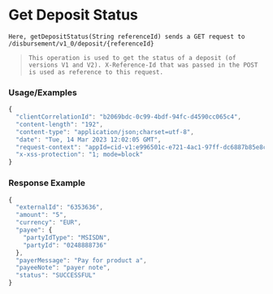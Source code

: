# Get Deposit Status

`Here, getDepositStatus(String referenceId) sends a GET request to /disbursement/v1_0/deposit/{referenceId}`

> `This operation is used to get the status of a deposit (of versions V1 and V2). X-Reference-Id that was passed in the POST is used as reference to this request.`

### Usage/Examples

```javascript
{
  "clientCorrelationId": "b2069bdc-0c99-4bdf-94fc-d4590cc065c4",
  "content-length": "192",
  "content-type": "application/json;charset=utf-8",
  "date": "Tue, 14 Mar 2023 12:02:05 GMT",
  "request-context": "appId=cid-v1:e996501c-e721-4ac1-97ff-dc6887b85e8c",
  "x-xss-protection": "1; mode=block"
}
```

### Response Example

```javascript
{
  "externalId": "6353636",
  "amount": "5",
  "currency": "EUR",
  "payee": {
    "partyIdType": "MSISDN",
    "partyId": "0248888736"
  },
  "payerMessage": "Pay for product a",
  "payeeNote": "payer note",
  "status": "SUCCESSFUL"
}
```